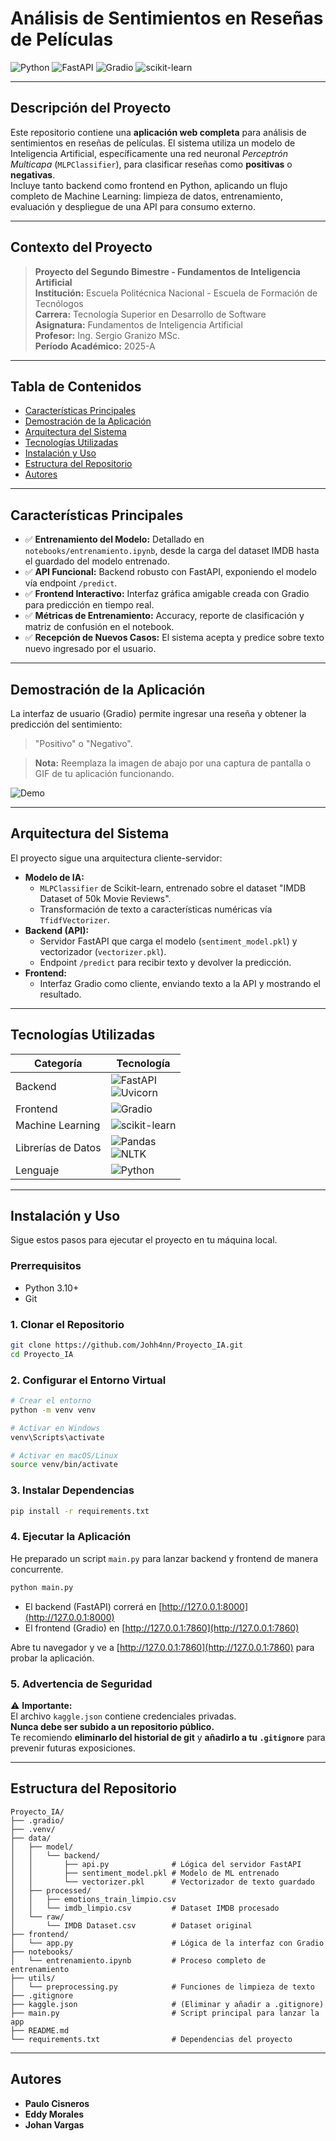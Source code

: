 # Análisis de Sentimientos en Reseñas de Películas

![Python](https://img.shields.io/badge/Python-3.11-3776AB?style=for-the-badge&logo=python)
![FastAPI](https://img.shields.io/badge/FastAPI-0.95-009688?style=for-the-badge&logo=fastapi)
![Gradio](https://img.shields.io/badge/Gradio-3.35-FF7C00?style=for-the-badge&logo=gradio)
![scikit-learn](https://img.shields.io/badge/scikit--learn-1.2-F7931E?style=for-the-badge&logo=scikit-learn&logoColor=white)

---

## Descripción del Proyecto

Este repositorio contiene una **aplicación web completa** para análisis de sentimientos en reseñas de películas. El sistema utiliza un modelo de Inteligencia Artificial, específicamente una red neuronal *Perceptrón Multicapa* (`MLPClassifier`), para clasificar reseñas como **positivas** o **negativas**.  
Incluye tanto backend como frontend en Python, aplicando un flujo completo de Machine Learning: limpieza de datos, entrenamiento, evaluación y despliegue de una API para consumo externo.

---

## Contexto del Proyecto

> **Proyecto del Segundo Bimestre - Fundamentos de Inteligencia Artificial**  
> **Institución:** Escuela Politécnica Nacional - Escuela de Formación de Tecnólogos  
> **Carrera:** Tecnología Superior en Desarrollo de Software  
> **Asignatura:** Fundamentos de Inteligencia Artificial  
> **Profesor:** Ing. Sergio Granizo MSc.  
> **Período Académico:** 2025-A

---

## Tabla de Contenidos

- [Características Principales](#características-principales)
- [Demostración de la Aplicación](#demostración-de-la-aplicación)
- [Arquitectura del Sistema](#arquitectura-del-sistema)
- [Tecnologías Utilizadas](#tecnologías-utilizadas)
- [Instalación y Uso](#instalación-y-uso)
- [Estructura del Repositorio](#estructura-del-repositorio)
- [Autores](#autores)

---

## Características Principales

- ✅ **Entrenamiento del Modelo:** Detallado en `notebooks/entrenamiento.ipynb`, desde la carga del dataset IMDB hasta el guardado del modelo entrenado.
- ✅ **API Funcional:** Backend robusto con FastAPI, exponiendo el modelo vía endpoint `/predict`.
- ✅ **Frontend Interactivo:** Interfaz gráfica amigable creada con Gradio para predicción en tiempo real.
- ✅ **Métricas de Entrenamiento:** Accuracy, reporte de clasificación y matriz de confusión en el notebook.
- ✅ **Recepción de Nuevos Casos:** El sistema acepta y predice sobre texto nuevo ingresado por el usuario.

---

## Demostración de la Aplicación

La interfaz de usuario (Gradio) permite ingresar una reseña y obtener la predicción del sentimiento:  
> "Positivo" o "Negativo".

> **Nota:** Reemplaza la imagen de abajo por una captura de pantalla o GIF de tu aplicación funcionando.

![Demo](https://i.imgur.com/link-a-tu-imagen.png)

---

## Arquitectura del Sistema

El proyecto sigue una arquitectura cliente-servidor:

- **Modelo de IA:**  
  - `MLPClassifier` de Scikit-learn, entrenado sobre el dataset "IMDB Dataset of 50k Movie Reviews".
  - Transformación de texto a características numéricas vía `TfidfVectorizer`.
- **Backend (API):**  
  - Servidor FastAPI que carga el modelo (`sentiment_model.pkl`) y vectorizador (`vectorizer.pkl`).
  - Endpoint `/predict` para recibir texto y devolver la predicción.
- **Frontend:**  
  - Interfaz Gradio como cliente, enviando texto a la API y mostrando el resultado.

---

## Tecnologías Utilizadas

| Categoría           | Tecnología                                                                                          |
|---------------------|----------------------------------------------------------------------------------------------------|
| Backend             | ![FastAPI](https://img.shields.io/badge/FastAPI-0.95-009688?style=flat-square&logo=fastapi) <br> ![Uvicorn](https://img.shields.io/badge/Uvicorn-22.0-4A9F85?style=flat-square)     |
| Frontend            | ![Gradio](https://img.shields.io/badge/Gradio-3.35-FF7C00?style=flat-square&logo=gradio)           |
| Machine Learning    | ![scikit-learn](https://img.shields.io/badge/scikit--learn-1.2-F7931E?style=flat-square&logo=scikit-learn&logoColor=white) |
| Librerías de Datos  | ![Pandas](https://img.shields.io/badge/Pandas-1.5-150458?style=flat-square&logo=pandas) <br> ![NLTK](https://img.shields.io/badge/NLTK-3.8-3776AB?style=flat-square)             |
| Lenguaje            | ![Python](https://img.shields.io/badge/Python-3.11-3776AB?style=flat-square&logo=python)            |

---

## Instalación y Uso

Sigue estos pasos para ejecutar el proyecto en tu máquina local.

### Prerrequisitos

- Python 3.10+
- Git

### 1. Clonar el Repositorio

```bash
git clone https://github.com/Johh4nn/Proyecto_IA.git
cd Proyecto_IA
```

### 2. Configurar el Entorno Virtual

```bash
# Crear el entorno
python -m venv venv

# Activar en Windows
venv\Scripts\activate

# Activar en macOS/Linux
source venv/bin/activate
```

### 3. Instalar Dependencias

```bash
pip install -r requirements.txt
```

### 4. Ejecutar la Aplicación

He preparado un script `main.py` para lanzar backend y frontend de manera concurrente.

```bash
python main.py
```

- El backend (FastAPI) correrá en [http://127.0.0.1:8000](http://127.0.0.1:8000)
- El frontend (Gradio) en [http://127.0.0.1:7860](http://127.0.0.1:7860)

Abre tu navegador y ve a [http://127.0.0.1:7860](http://127.0.0.1:7860) para probar la aplicación.

### 5. Advertencia de Seguridad

⚠️ **Importante:**  
El archivo `kaggle.json` contiene credenciales privadas.  
**Nunca debe ser subido a un repositorio público.**  
Te recomiendo **eliminarlo del historial de git** y **añadirlo a tu `.gitignore`** para prevenir futuras exposiciones.

---

## Estructura del Repositorio

```
Proyecto_IA/
├── .gradio/
├── .venv/
├── data/
│   ├── model/
│   │   └── backend/
│   │       ├── api.py              # Lógica del servidor FastAPI
│   │       ├── sentiment_model.pkl # Modelo de ML entrenado
│   │       └── vectorizer.pkl      # Vectorizador de texto guardado
│   ├── processed/
│   │   ├── emotions_train_limpio.csv
│   │   └── imdb_limpio.csv         # Dataset IMDB procesado
│   └── raw/
│       └── IMDB Dataset.csv        # Dataset original
├── frontend/
│   └── app.py                      # Lógica de la interfaz con Gradio
├── notebooks/
│   └── entrenamiento.ipynb         # Proceso completo de entrenamiento
├── utils/
│   └── preprocessing.py            # Funciones de limpieza de texto
├── .gitignore
├── kaggle.json                     # (Eliminar y añadir a .gitignore)
├── main.py                         # Script principal para lanzar la app
├── README.md
└── requirements.txt                # Dependencias del proyecto
```

---

## Autores

- **Paulo Cisneros**
- **Eddy Morales**
- **Johan Vargas**
